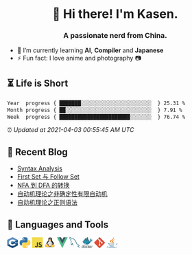 <h1 align="center">👋 Hi there! I'm Kasen.</h1>
<h3 align="center">A passionate nerd from China.</h3>


* 🌱 I’m currently learning **AI**, **Compiler** and **Japanese**
* ⚡ Fun fact: I love anime and photography 📷


## ⏳ Life is Short

<!-- Start of Time Progress Bar -->
``` text
Year  progress { ███████░░░░░░░░░░░░░░░░░░░░░░░  } 25.31 %
Month progress { ██░░░░░░░░░░░░░░░░░░░░░░░░░░░░  } 7.91 %
Week  progress { ███████████████████████░░░░░░░  } 76.74 %
```

⏰ *Updated at 2021-04-03 00:55:45 AM UTC*
<!-- End of Time Progress Bar -->

## 📝 Recent Blog

<!-- BLOG-POST-LIST:START -->
- [Syntax Analysis](https://blog.imkasen.com/syntax-analysis.html)
- [First Set 与 Follow Set](https://blog.imkasen.com/first-and-follow-set.html)
- [NFA 到 DFA 的转换](https://blog.imkasen.com/nfa-to-dfa.html)
- [自动机理论之非确定性有限自动机](https://blog.imkasen.com/nondeterminism-finite-automata.html)
- [自动机理论之正则语法](https://blog.imkasen.com/regular-grammars.html)
<!-- BLOG-POST-LIST:END -->

## 🔨 Languages and Tools

<!-- [![Top Langs](https://github-readme-stats.vercel.app/api/top-langs/?username=Kasen96&layout=compact&hide=jupyter%20notebook,html,css)](https://github.com/anuraghazra/github-readme-stats) -->

<p align="left">
<img src="./images/cpp.svg" alt="C++" width="25" height="25" />
<img src="./images/python.svg" alt="Python" width="25" height="25" />
<img src="./images/javascript.svg" alt="JavaScript" width="25" height="25" />
<img src="./images/linux.svg" alt="Linux" width="25" height="25" />
<img src="./images/vue.svg" alt="Vue.js" width="25" height="25" />
<img src="./images/mysql.svg" alt="MySQL" width="25" height="25" />
<img src="./images/docker.svg" alt="Docker" width="25" height="25" />
<img src="./images/git.svg" alt="Git" width="25" height="25" />
<img src="./images/java.svg" alt="Java" width="25" height="25" />
</p>

